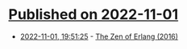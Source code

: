 # [Published on 2022-11-01](index.md)

* [2022-11-01, 19:51:25](https://lobste.rs/s/jionfg/zen_erlang_2016) - [The Zen of Erlang (2016)](https://ferd.ca/the-zen-of-erlang.html)
